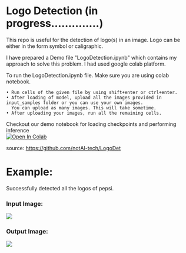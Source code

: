 # Logo Detection (in progress..............)
This repo is useful for the detection of logo(s) in an image. Logo can be either in the form symbol or caligraphic.

I have prepared a Demo file "LogoDetection.ipynb" which contains my approach to solve this problem. I had used google colab platform. 

To run the LogoDetection.ipynb file. Make sure you are using colab notebook.

    • Run cells of the given file by using shift+enter or ctrl+enter.
    • After loading of model, upload all the images provided in input_samples folder or you can use your own images. 
      You can upload as many images. This will take sometime.
    • After uploading your images, run all the remaining cells.

Checkout our demo notebook for loading checkpoints and performing inference <br>[![Open In Colab](https://colab.research.google.com/assets/colab-badge.svg)](https://colab.research.google.com/drive/1pcK8KWIdBy-ZiiEbmFBIGojWi6ru-6Gq?usp=sharing)<br>

source: https://github.com/notAI-tech/LogoDet
# Example:
Successfully detected all the logos of pepsi.
### Input Image:
<img src ='https://raw.githubusercontent.com/abhiishekporwal/LogoDetection/master/input_samples/lg10.jpg'>

### Output Image:
<img src ='https://raw.githubusercontent.com/abhiishekporwal/LogoDetection/master/output_img/lg10_prediction.jpg'>